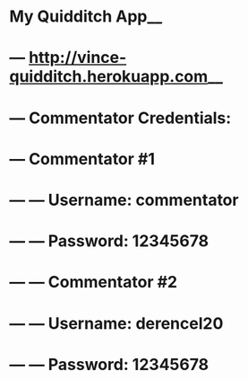 My Quidditch App__
=============
— http://vince-quidditch.herokuapp.com__
=============
— Commentator Credentials:
=============
— Commentator #1
=============
— — Username: commentator
=============
— — Password: 12345678
=============
— — Commentator #2
=============
— — Username: derencel20
=============
— — Password: 12345678
=============